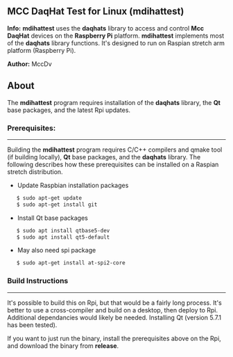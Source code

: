 ## MCC DaqHat Test for Linux (mdihattest)
**Info:** **mdihattest** uses the **daqhats** library to access and control **Mcc DaqHat** devices on the **Raspberry Pi** platform. **mdihattest** implements most of the **daqhats** library functions. It's designed to run on Raspian stretch arm platform (Raspberry Pi).

**Author:** MccDv

## About
The **mdihattest** program requires installation of the **daqhats** library, the **Qt** base packages, and the latest Rpi updates. 

### Prerequisites:
---------------
Building the **mdihattest** program requires C/C++ compilers and qmake tool (if building locally), **Qt** base packages, and the **daqhats** library. The following describes how these prerequisites can be installed on a Raspian stretch distribution.
  
  - Update Raspbian installation packages
  
  ```sh
     $ sudo apt-get update
     $ sudo apt-get install git
  ```
  
  - Install Qt base packages
  
  ```sh
     $ sudo apt install qtbase5-dev
     $ sudo apt install qt5-default
  ```
  
  - May also need spi package
  
  ```sh
     $ sudo apt-get install at-spi2-core
  ``` 

### Build Instructions
---------------------

It's possible to build this on Rpi, but that would be a fairly long process. It's better to use a cross-compiler and build on a desktop, then deploy to Rpi. Additional dependancies would likely be needed. Installing Qt (version 5.7.1 has been tested).

If you want to just run the binary, install the prerequisites above on the Rpi, and download the binary from **release**.
